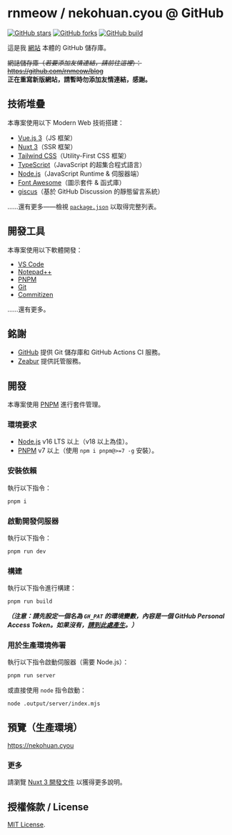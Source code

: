 # rnmeow / nekohuan.cyou @ GitHub

[![GitHub stars](https://img.shields.io/github/stars/rnmeow/nekohuan.cyou?style=for-the-badge)](https://github.com/rnmeow/nekohuan.cyou/stargazers)
[![GitHub forks](https://img.shields.io/github/forks/rnmeow/nekohuan.cyou?style=for-the-badge)](https://github.com/rnmeow/nekohuan.cyou/fork)
[![GitHub build](https://img.shields.io/github/actions/workflow/status/rnmeow/nekohuan.cyou/build-test.yml?style=for-the-badge)](https://github.com/rnmeow/nekohuan.cyou/actions)

這是我 [網站](https://nekohuan.cyou) 本體的 GitHub 儲存庫。

~~網誌儲存庫（_若要添加友情連結，請前往這裡_）：<https://github.com/rnmeow/blog>~~  
**正在重寫新版網站，請暫時勿添加友情連結，感謝。**

## 技術堆疊

本專案使用以下 Modern Web 技術搭建：

- [Vue.js 3](https://v3.vuejs.org)（JS 框架）
- [Nuxt 3](https://nuxt.com)（SSR 框架）
- [Tailwind CSS](https://tailwindcss.com)（Utility-First CSS 框架）
- [TypeScript](https://www.typescriptlang.org)（JavaScript 的超集合程式語言）
- [Node.js](https://nodejs.org/en)（JavaScript Runtime & 伺服器端）
- [Font Awesome](https://fontawesome.com)（圖示套件 & 函式庫）
- [giscus](https://giscus.app)（基於 GitHub Discussion 的靜態留言系統）

……還有更多——檢視 [`package.json`](https://github.com/rnmeow/nekohuan.cyou/blob/master/package.json) 以取得完整列表。

## 開發工具

本專案使用以下軟體開發：

- [VS Code](https://code.visualstudio.com)
- [Notepad++](https://notepad-plus-plus.org)
- [PNPM](https://pnpm.io)
- [Git](https://git-scm.com)
- [Commitizen](https://commitizen.github.io/cz-cli)

……還有更多。

## 銘謝

- [GitHub](https://github.com) 提供 Git 儲存庫和 GitHub Actions CI 服務。
- [Zeabur](https://zeabur.com) 提供託管服務。

## 開發

本專案使用 [PNPM](https://pnpm.io) 進行套件管理。

### 環境要求

- [Node.js](https://nodejs.org/en) v16 LTS 以上（v18 以上為佳）。
- [PNPM](https://pnpm.io) v7 以上（使用 `npm i pnpm@>=7 -g` 安裝）。

### 安裝依賴

執行以下指令：

```bash
pnpm i
```

### 啟動開發伺服器

執行以下指令：

```bash
pnpm run dev
```

### 構建

執行以下指令進行構建：

```bash
pnpm run build
```

_**（注意：請先設定一個名為 `GH_PAT` 的環境變數，內容是一個 GitHub Personal Access Token。如果沒有，[請到此處產生](https://github.com/settings/tokens)。）**_

### 用於生產環境佈署

執行以下指令啟動伺服器（需要 Node.js）：

```bash
pnpm run server
```

或直接使用 `node` 指令啟動：

```bash
node .output/server/index.mjs
```

## 預覽（生產環境）

<https://nekohuan.cyou>

### 更多

請瀏覽 [Nuxt 3 開發文件](https://nuxt.com/docs) 以獲得更多說明。

## 授權條款 / License

[MIT License](https://github.com/rnmeow/nekohuan.cyou/blob/master/LICENSE).
